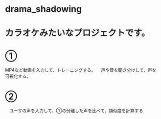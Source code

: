 # drama_shadowing
# カラオケみたいなプロジェクトです。

# ➀
  MP4など動画を入力して、トレーニングする。
　声や音を聞き分けして、声を可視化する。
# ➁
　ユーザの声を入力して、➀の分離した声を比べて、類似度を計算する
